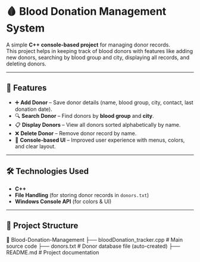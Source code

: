 # 🩸 Blood Donation Management System

A simple **C++ console-based project** for managing donor records.  
This project helps in keeping track of blood donors with features like adding new donors, searching by blood group and city, displaying all records, and deleting donors.

---

## 🚀 Features
- ➕ **Add Donor** – Save donor details (name, blood group, city, contact, last donation date).
- 🔍 **Search Donor** – Find donors by **blood group** and **city**.
- 📋 **Display Donors** – View all donors sorted alphabetically by name.
- ❌ **Delete Donor** – Remove donor record by name.
- 🎨 **Console-based UI** – Improved user experience with menus, colors, and clear layout.

---

## 🛠️ Technologies Used
- **C++**
- **File Handling** (for storing donor records in `donors.txt`)
- **Windows Console API** (for colors & UI)  
 
---

## 📂 Project Structure
📁 Blood-Donation-Management
├── bloodDonation_tracker.cpp # Main source code
├── donors.txt # Donor database file (auto-created)
├── README.md # Project documentation
